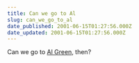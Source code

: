 ```yaml
---
title: Can we go to Al
slug: can_we_go_to_al
date_published: 2001-06-15T01:27:56.000Z
date_updated: 2001-06-15T01:27:56.000Z
---
```


Can we go to [Al Green](http://newyork.citysearch.com/profile/11296699/), then?
